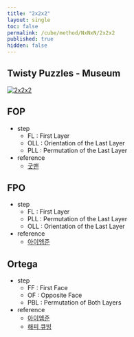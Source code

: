 ```yaml
---
title: "2x2x2"
layout: single
toc: false
permalink: /cube/method/NxNxN/2x2x2
published: true
hidden: false
---
```


<head>
  <base target="_blank">
</head>



## Twisty Puzzles - Museum

[![2x2x2](https://twistypuzzles.com/museum/large/00020-01.jpg)](https://twistypuzzles.com/app/museum/museum_showitem.php?pkey=20)



## FOP

- step
  - FL : First Layer
  - OLL : Orientation of the Last Layer
  - PLL : Permutation of the Last Layer
- reference
  - [굿맨](https://youtu.be/byZU8_inqSU)



## FPO

- step
  - FL : First Layer
  - PLL : Permutation of the Last Layer
  - OLL : Orientation of the Last Layer
- reference
  - [아이엠준](https://youtu.be/3UtuDW2THL4)



## Ortega

- step
  - FF : First Face
  - OF : Opposite Face
  - PBL : Permutation of Both Layers
- reference
  - [아이엠준](https://youtu.be/BNmOS69maw4)
  - [해피 큐빙](https://youtu.be/3d1IKL6HMUs)
